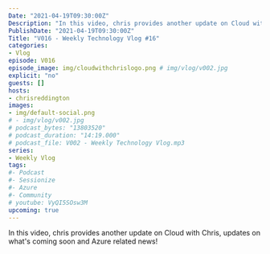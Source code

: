 ```yaml
---
Date: "2021-04-19T09:30:00Z"
Description: "In this video, chris provides another update on Cloud with Chris, updates on what's coming soon and Azure related news!"
PublishDate: "2021-04-19T09:30:00Z"
Title: "V016 - Weekly Technology Vlog #16"
categories:
- Vlog
episode: V016
episode_image: img/cloudwithchrislogo.png # img/vlog/v002.jpg
explicit: "no"
guests: []
hosts:
- chrisreddington
images:
- img/default-social.png
# - img/vlog/v002.jpg
# podcast_bytes: "13803520"
# podcast_duration: "14:19.000"
# podcast_file: V002 - Weekly Technology Vlog.mp3
series:
- Weekly Vlog
tags:
#- Podcast
#- Sessionize
#- Azure
#- Community
# youtube: VyQI5SOsw3M
upcoming: true
---
```

In this video, chris provides another update on Cloud with Chris, updates on what's coming soon and Azure related news!